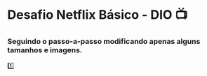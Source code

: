 # Desafio Netflix Básico - DIO :tv:

### Seguindo o passo-a-passo modificando apenas alguns tamanhos e imagens.

:one:

